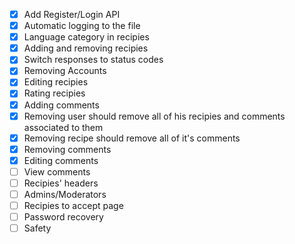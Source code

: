 - [x] Add Register/Login API
- [x] Automatic logging to the file
- [x] Language category in recipies
- [x] Adding and removing recipies
- [x] Switch responses to status codes
- [x] Removing Accounts
- [x] Editing recipies
- [x] Rating recipies
- [x] Adding comments
- [x] Removing user should remove all of his recipies and comments associated to them
- [x] Removing recipe should remove all of it's comments
- [x] Removing comments
- [x] Editing comments
- [ ] View comments
- [ ] Recipies' headers
- [ ] Admins/Moderators
- [ ] Recipies to accept page
- [ ] Password recovery
- [ ] Safety